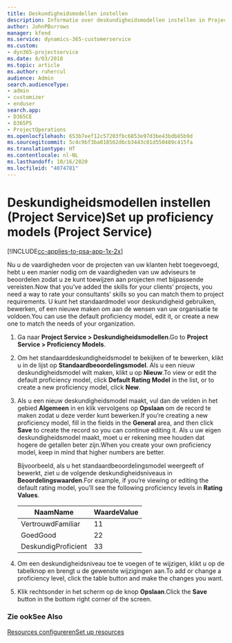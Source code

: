 ```yaml
---
title: Deskundigheidsmodellen instellen
description: Informatie over deskundigheidsmodellen instellen in Project Service
author: JohnPBurrows
manager: kfend
ms.service: dynamics-365-customerservice
ms.custom:
- dyn365-projectservice
ms.date: 8/03/2018
ms.topic: article
ms.author: ruhercul
audience: Admin
search.audienceType:
- admin
- customizer
- enduser
search.app:
- D365CE
- D365PS
- ProjectOperations
ms.openlocfilehash: 653b7eef12c57203fbc6853e97d3be43bdb85b9d
ms.sourcegitcommit: 5c4c9bf3ba018562d6cb3443c01d550489c415fa
ms.translationtype: HT
ms.contentlocale: nl-NL
ms.lasthandoff: 10/16/2020
ms.locfileid: "4074781"
---
```

# <a name="set-up-proficiency-models-project-service"></a><span data-ttu-id="55fd7-103">Deskundigheidsmodellen instellen (Project Service)</span><span class="sxs-lookup"><span data-stu-id="55fd7-103">Set up proficiency models (Project Service)</span></span>

[!INCLUDE[cc-applies-to-psa-app-1x-2x](../includes/cc-applies-to-psa-app-1x-2x.md)]

<span data-ttu-id="55fd7-104">Nu u de vaardigheden voor de projecten van uw klanten hebt toegevoegd, hebt u een manier nodig om de vaardigheden van uw adviseurs te beoordelen zodat u ze kunt toewijzen aan projecten met bijpassende vereisten.</span><span class="sxs-lookup"><span data-stu-id="55fd7-104">Now that you’ve added the skills for your clients’ projects, you need a way to rate your consultants’ skills so you can match them to project requirements.</span></span> <span data-ttu-id="55fd7-105">U kunt het standaardmodel voor deskundigheid gebruiken, bewerken, of een nieuwe maken om aan de wensen van uw organisatie te voldoen.</span><span class="sxs-lookup"><span data-stu-id="55fd7-105">You can use the default proficiency model, edit it, or create a new one to match the needs of your organization.</span></span>  
  
1.  <span data-ttu-id="55fd7-106">Ga naar **Project Service > Deskundigheidsmodellen**.</span><span class="sxs-lookup"><span data-stu-id="55fd7-106">Go to **Project Service > Proficiency Models**.</span></span>  
  
2.  <span data-ttu-id="55fd7-107">Om het standaarddeskundigheidsmodel te bekijken of te bewerken, klikt u in de lijst op **Standaardbeoordelingsmodel**. Als u een nieuw deskundigheidsmodel wilt maken, klikt u op **Nieuw**.</span><span class="sxs-lookup"><span data-stu-id="55fd7-107">To view or edit the default proficiency model, click **Default Rating Model** in the list, or to create a new proficiency model, click **New**.</span></span>  
  
3.  <span data-ttu-id="55fd7-108">Als u een nieuw deskundigheidsmodel maakt, vul dan de velden in het gebied **Algemeen** in en klik vervolgens op **Opslaan** om de record te maken zodat u deze verder kunt bewerken.</span><span class="sxs-lookup"><span data-stu-id="55fd7-108">If you’re creating a new proficiency model, fill in the fields in the **General** area, and then click **Save** to create the record so you can continue editing it.</span></span> <span data-ttu-id="55fd7-109">Als u uw eigen deskundigheidsmodel maakt, moet u er rekening mee houden dat hogere de getallen beter zijn.</span><span class="sxs-lookup"><span data-stu-id="55fd7-109">When you create your own proficiency model, keep in mind that higher numbers are better.</span></span>  
  
     <span data-ttu-id="55fd7-110">Bijvoorbeeld, als u het standaardbeoordelingsmodel weergeeft of bewerkt, ziet u de volgende deskundigheidsniveaus in **Beoordelingswaarden**.</span><span class="sxs-lookup"><span data-stu-id="55fd7-110">For example, if you’re viewing or editing the default rating model, you’ll see the following proficiency levels in **Rating Values**.</span></span>  
  
    |<span data-ttu-id="55fd7-111">Naam</span><span class="sxs-lookup"><span data-stu-id="55fd7-111">Name</span></span>|<span data-ttu-id="55fd7-112">Waarde</span><span class="sxs-lookup"><span data-stu-id="55fd7-112">Value</span></span>|  
    |----------|-----------|  
    |<span data-ttu-id="55fd7-113">Vertrouwd</span><span class="sxs-lookup"><span data-stu-id="55fd7-113">Familiar</span></span>|<span data-ttu-id="55fd7-114">1</span><span class="sxs-lookup"><span data-stu-id="55fd7-114">1</span></span>|  
    |<span data-ttu-id="55fd7-115">Goed</span><span class="sxs-lookup"><span data-stu-id="55fd7-115">Good</span></span>|<span data-ttu-id="55fd7-116">2</span><span class="sxs-lookup"><span data-stu-id="55fd7-116">2</span></span>|  
    |<span data-ttu-id="55fd7-117">Deskundig</span><span class="sxs-lookup"><span data-stu-id="55fd7-117">Proficient</span></span>|<span data-ttu-id="55fd7-118">3</span><span class="sxs-lookup"><span data-stu-id="55fd7-118">3</span></span>|  
  
4.  <span data-ttu-id="55fd7-119">Om een deskundigheidsniveau toe te voegen of te wijzigen, klikt u op de tabelknop en brengt u de gewenste wijzigingen aan.</span><span class="sxs-lookup"><span data-stu-id="55fd7-119">To add or change a proficiency level, click the table button and make the changes you want.</span></span>  
  
5.  <span data-ttu-id="55fd7-120">Klik rechtsonder in het scherm op de knop **Opslaan**.</span><span class="sxs-lookup"><span data-stu-id="55fd7-120">Click the **Save** button in the bottom right corner of the screen.</span></span>  
  
### <a name="see-also"></a><span data-ttu-id="55fd7-121">Zie ook</span><span class="sxs-lookup"><span data-stu-id="55fd7-121">See Also</span></span>  
 [<span data-ttu-id="55fd7-122">Resources configureren</span><span class="sxs-lookup"><span data-stu-id="55fd7-122">Set up resources</span></span>](../psa/set-up-resources.md)
